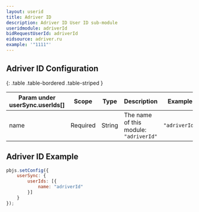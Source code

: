 ```yaml
---
layout: userid
title: Adriver ID
description: Adriver ID User ID sub-module
useridmodule: adriverId
bidRequestUserId: adriverId
eidsource: adriver.ru
example: '"1111"'
---
```


## Adriver ID Configuration

{: .table .table-bordered .table-striped }

| Param under userSync.userIds[] | Scope | Type | Description | Example |
| --- | --- | --- | --- | --- |
| name | Required | String | The name of this module: `"adriverId"` | `"adriverId"` |

## Adriver ID Example

```javascript
pbjs.setConfig({
    userSync: {
        userIds: [{
            name: "adriverId"
        }]
    }
});
```
